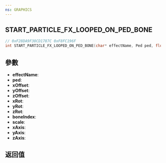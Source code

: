 ```yaml
---
ns: GRAPHICS
---
```

## START_PARTICLE_FX_LOOPED_ON_PED_BONE

```c
// 0xF28DA9F38CD1787C 0xF8FC196F
int START_PARTICLE_FX_LOOPED_ON_PED_BONE(char* effectName, Ped ped, float xOffset, float yOffset, float zOffset, float xRot, float yRot, float zRot, int boneIndex, float scale, BOOL xAxis, BOOL yAxis, BOOL zAxis);
```


## 參數
* **effectName**: 
* **ped**: 
* **xOffset**: 
* **yOffset**: 
* **zOffset**: 
* **xRot**: 
* **yRot**: 
* **zRot**: 
* **boneIndex**: 
* **scale**: 
* **xAxis**: 
* **yAxis**: 
* **zAxis**: 

## 返回值

